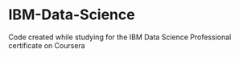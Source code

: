 # IBM-Data-Science
Code created while studying for the IBM Data Science Professional certificate on Coursera
